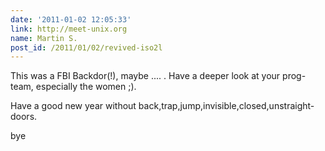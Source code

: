 ```yaml
---
date: '2011-01-02 12:05:33'
link: http://meet-unix.org
name: Martin S.
post_id: /2011/01/02/revived-iso2l
---
```


This was a FBI Backdor(!), maybe .... . Have a deeper look at your prog-team, especially the women ;).

Have a good new year without back,trap,jump,invisible,closed,unstraight-doors.

bye